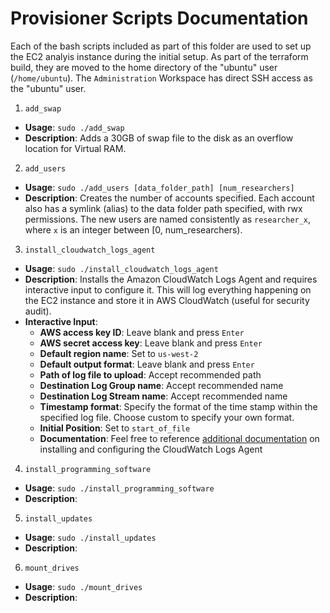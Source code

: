 # Provisioner Scripts Documentation

Each of the bash scripts included as part of this folder are used to set up the EC2 analyis instance during the initial setup. As part of the terraform build, they are moved to the home directory of the "ubuntu" user (`/home/ubuntu`). The `Administration` Workspace has direct SSH access as the "ubuntu" user.

1. `add_swap`
  - **Usage**: `sudo ./add_swap`
  - **Description**: Adds a 30GB of swap file to the disk as an overflow location for Virtual RAM.
2. `add_users`
  - **Usage**: `sudo ./add_users [data_folder_path] [num_researchers]`
  - **Description**: Creates the number of accounts specified. Each account also has a symlink (alias) to the data folder path specified, with rwx permissions. The new users are named consistently as `researcher_x`, where `x` is an integer between [0, num_researchers).
3. `install_cloudwatch_logs_agent`
  - **Usage**: `sudo ./install_cloudwatch_logs_agent`
  - **Description**: Installs the Amazon CloudWatch Logs Agent and requires interactive input to configure it. This will log everything happening on the EC2 instance and store it in AWS CloudWatch (useful for security audit).
  - **Interactive Input**:
    - **AWS access key ID**: Leave blank and press `Enter`
    - **AWS secret access key**: Leave blank and press `Enter`
    - **Default region name**: Set to `us-west-2`
    - **Default output format**: Leave blank and press `Enter`
    - **Path of log file to upload**: Accept recommended path
    - **Destination Log Group name**: Accept recommended name
    - **Destination Log Stream name**: Accept recommended name
    - **Timestamp format**: Specify the format of the time stamp within the specified log file. Choose custom to specify your own format.
    - **Initial Position**: Set to `start_of_file`
    - **Documentation**: Feel free to reference [additional documentation](https://docs.aws.amazon.com/AmazonCloudWatch/latest/logs/QuickStartEC2Instance.html) on installing and configuring the CloudWatch Logs Agent
4. `install_programming_software`
  - **Usage**: `sudo ./install_programming_software`
  - **Description**:
5. `install_updates`
  - **Usage**: `sudo ./install_updates`
  - **Description**:
6. `mount_drives`
  - **Usage**: `sudo ./mount_drives`
  - **Description**:
